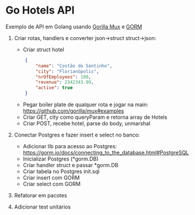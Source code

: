 # Go Hotels API

Exemplo de API em Golang usando [Gorilla Mux](https://github.com/gorilla/mux) e [GORM](https://gorm.io/)

1) Criar rotas, handlers e converter json->struct struct->json:

    - Criar struct hotel
    ```json
        {
            "name": "Costão do Santinho",
            "city": "Florianópolis",
            "nrOfEmployees": 100,
            "revenue": 2342343.99,
            "active": true
        }

    ```
    - Pegar boiler plate de qualquer rota e jogar na main: https://github.com/gorilla/mux#examples
    - Criar GET, city como queryParam e retorna array de Hotels
    - Criar POST, recebe hotel, parse do body, unmarshal

2) Conectar Postgres e fazer insert e select no banco:
    - Adicionar lib para acesso ao Postgres: https://gorm.io/docs/connecting_to_the_database.html#PostgreSQL
    - Inicializar Postgres (*gorm.DB)
    - Criar handler struct e passar *gorm.DB
    - Criar tabela no Postgres init.sql
    - Criar insert com GORM
    - Criar select com GORM
3) Refatorar em pacotes
4) Adicionar test unitários
